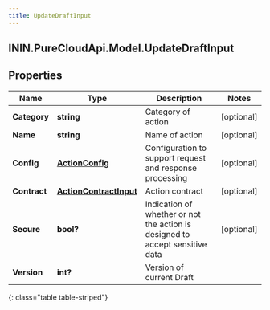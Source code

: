 ```yaml
---
title: UpdateDraftInput
---
```

## ININ.PureCloudApi.Model.UpdateDraftInput

## Properties

|Name | Type | Description | Notes|
|------------ | ------------- | ------------- | -------------|
| **Category** | **string** | Category of action | [optional] |
| **Name** | **string** | Name of action | [optional] |
| **Config** | [**ActionConfig**](ActionConfig.html) | Configuration to support request and response processing | [optional] |
| **Contract** | [**ActionContractInput**](ActionContractInput.html) | Action contract | [optional] |
| **Secure** | **bool?** | Indication of whether or not the action is designed to accept sensitive data | [optional] |
| **Version** | **int?** | Version of current Draft | |
{: class="table table-striped"}


